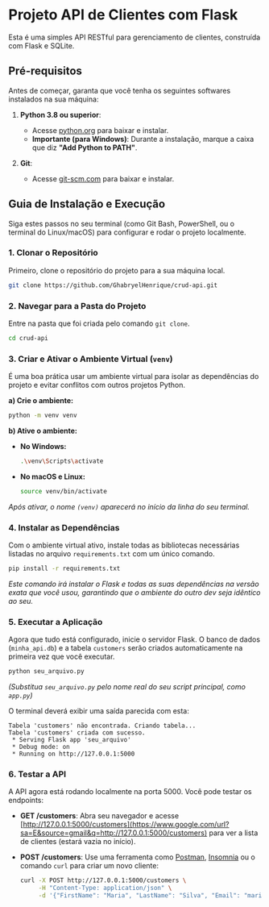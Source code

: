 # Projeto API de Clientes com Flask

Esta é uma simples API RESTful para gerenciamento de clientes, construída com Flask e SQLite.

## Pré-requisitos

Antes de começar, garanta que você tenha os seguintes softwares instalados na sua máquina:

1.  **Python 3.8 ou superior**:

      * Acesse [python.org](https://www.python.org/downloads/) para baixar e instalar.
      * **Importante (para Windows)**: Durante a instalação, marque a caixa que diz **"Add Python to PATH"**.

2.  **Git**:

      * Acesse [git-scm.com](https://git-scm.com/downloads) para baixar e instalar.

## Guia de Instalação e Execução

Siga estes passos no seu terminal (como Git Bash, PowerShell, ou o terminal do Linux/macOS) para configurar e rodar o projeto localmente.

### 1\. Clonar o Repositório

Primeiro, clone o repositório do projeto para a sua máquina local.

```bash
git clone https://github.com/GhabryelHenrique/crud-api.git
```

### 2\. Navegar para a Pasta do Projeto

Entre na pasta que foi criada pelo comando `git clone`.

```bash
cd crud-api
```

### 3\. Criar e Ativar o Ambiente Virtual (`venv`)

É uma boa prática usar um ambiente virtual para isolar as dependências do projeto e evitar conflitos com outros projetos Python.

**a) Crie o ambiente:**

```bash
python -m venv venv
```

**b) Ative o ambiente:**

  * **No Windows:**

    ```bash
    .\venv\Scripts\activate
    ```

  * **No macOS e Linux:**

    ```bash
    source venv/bin/activate
    ```

*Após ativar, o nome `(venv)` aparecerá no início da linha do seu terminal.*

### 4\. Instalar as Dependências

Com o ambiente virtual ativo, instale todas as bibliotecas necessárias listadas no arquivo `requirements.txt` com um único comando.

```bash
pip install -r requirements.txt
```

*Este comando irá instalar o Flask e todas as suas dependências na versão exata que você usou, garantindo que o ambiente do outro dev seja idêntico ao seu.*

### 5\. Executar a Aplicação

Agora que tudo está configurado, inicie o servidor Flask. O banco de dados (`minha_api.db`) e a tabela `customers` serão criados automaticamente na primeira vez que você executar.

```bash
python seu_arquivo.py
```

*(Substitua `seu_arquivo.py` pelo nome real do seu script principal, como `app.py`)*

O terminal deverá exibir uma saída parecida com esta:

```
Tabela 'customers' não encontrada. Criando tabela...
Tabela 'customers' criada com sucesso.
 * Serving Flask app 'seu_arquivo'
 * Debug mode: on
 * Running on http://127.0.0.1:5000
```

### 6\. Testar a API

A API agora está rodando localmente na porta 5000. Você pode testar os endpoints:

  * **GET /customers**: Abra seu navegador e acesse [http://127.0.0.1:5000/customers](https://www.google.com/url?sa=E&source=gmail&q=http://127.0.0.1:5000/customers) para ver a lista de clientes (estará vazia no início).

  * **POST /customers**: Use uma ferramenta como [Postman](https://www.postman.com/), [Insomnia](https://insomnia.rest/) ou o comando `curl` para criar um novo cliente:

    ```bash
    curl -X POST http://127.0.0.1:5000/customers \
         -H "Content-Type: application/json" \
         -d '{"FirstName": "Maria", "LastName": "Silva", "Email": "maria.silva@example.com"}'
    ```
